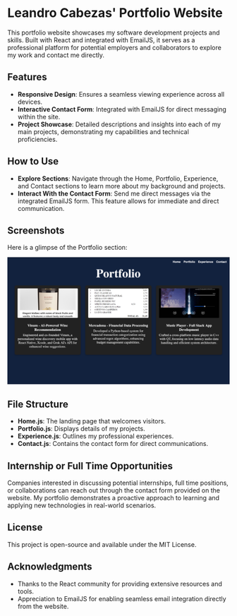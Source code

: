 # Leandro Cabezas' Portfolio Website

This portfolio website showcases my software development projects and skills. Built with React and integrated with EmailJS, it serves as a professional platform for potential employers and collaborators to explore my work and contact me directly.

## Features

- **Responsive Design**: Ensures a seamless viewing experience across all devices.
- **Interactive Contact Form**: Integrated with EmailJS for direct messaging within the site.
- **Project Showcase**: Detailed descriptions and insights into each of my main projects, demonstrating my capabilities and technical proficiencies.

## How to Use

- **Explore Sections**: Navigate through the Home, Portfolio, Experience, and Contact sections to learn more about my background and projects.
- **Interact With the Contact Form**: Send me direct messages via the integrated EmailJS form. This feature allows for immediate and direct communication.

## Screenshots

Here is a glimpse of the Portfolio section:

![Portfolio Section Screenshot](https://github.com/Cabezlea/portfolio/blob/main/src/Images/Screenshot%202024-10-07%20at%2015.14.24.png)

## File Structure

- **Home.js**: The landing page that welcomes visitors.
- **Portfolio.js**: Displays details of my projects.
- **Experience.js**: Outlines my professional experiences.
- **Contact.js**: Contains the contact form for direct communications.

## Internship or Full Time Opportunities

Companies interested in discussing potential internships, full time positions, or collaborations can reach out through the contact form provided on the website. My portfolio demonstrates a proactive approach to learning and applying new technologies in real-world scenarios.

## License

This project is open-source and available under the MIT License.

## Acknowledgments

- Thanks to the React community for providing extensive resources and tools.
- Appreciation to EmailJS for enabling seamless email integration directly from the website.

